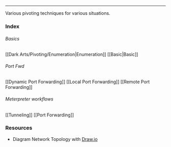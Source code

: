 -- -
Various pivoting techniques for various situations. 
### Index
###### Basics
[[Dark Arts/Pivoting/Enumeration|Enumeration]]
[[Basic|Basic]]
###### Port Fwd
[[Dynamic Port Forwarding]]
[[Local Port Forwarding]]
[[Remote Port Forwarding]]
###### Meterpreter workflows
[[Tunneling]]
[[Port Forwarding]]
### Resources
- Diagram Network Topology with [Draw.io](https://app.diagrams.net/)